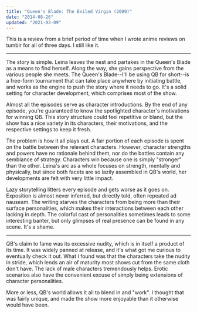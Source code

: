 ```yaml
---
title: "Queen's Blade: The Exiled Virgin (2009)"
date: "2014-08-26"
updated: "2021-03-09"
---
```


This is a review from a brief period of time when I wrote anime reviews on tumblr for all of three days. I still like it.

---

The story is simple. Leina leaves the nest and partakes in the Queen's Blade as a means to find herself. Along the way, she gains perspective from the various people she meets. The Queen's Blade--I'll be using QB for short--is a free-form tournament that can take place anywhere by initiating battle, and works as the engine to push the story where it needs to go. It's a solid setting for character development, which comprises most of the show.

Almost all the episodes serve as character introductions. By the end of any episode, you're guaranteed to know the spotlighted character's motivations for winning QB. This story structure could feel repetitive or bland, but the show has a nice variety in its characters, their motivations, and the respective settings to keep it fresh.

The problem is how it all plays out. A fair portion of each episode is spent on the battle between the relevant characters. However, character strengths and powers have no rationale behind them, nor do the battles contain any semblance of strategy. Characters win because one is simply "stronger" than the other. Leina's arc as a whole focuses on strength, mentally and physically, but since both facets are so lazily assembled in QB's world, her developments are felt with very little impact.

Lazy storytelling litters every episode and gets worse as it goes on. Exposition is almost never inferred, but directly told, often repeated ad nauseam. The writing starves the characters from being more than their surface personalities, which makes their interactions between each other lacking in depth. The colorful cast of personalities sometimes leads to some interesting banter, but only glimpses of real presence can be found in any scene. It's a shame.

---

QB's claim to fame was its excessive nudity, which is in itself a product of its time. It was widely panned at release, and it's what got me curious to eventually check it out. What I found was that the characters take the nudity in stride, which lends an air of maturity most shows cut from the same cloth don't have. The lack of male characters tremendously helps. Erotic scenarios also have the convenient excuse of simply being extensions of character personalities.

More or less, QB's world allows it all to blend in and "work". I thought that was fairly unique, and made the show more enjoyable than it otherwise would have been.
